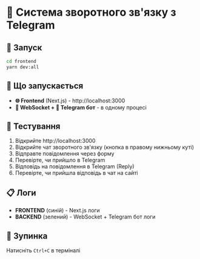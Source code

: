 # 💬 Система зворотного зв'язку з Telegram

## 🚀 Запуск

```bash
cd frontend
yarn dev:all
```

## 🎯 Що запускається

- **🌐 Frontend** (Next.js) - http://localhost:3000
- **📡 WebSocket + 🤖 Telegram бот** - в одному процесі

## 🧪 Тестування

1. Відкрийте http://localhost:3000
2. Відкрийте чат зворотного зв'язку (кнопка в правому нижньому куті)
3. Відправте повідомлення через форму
4. Перевірте, чи прийшло в Telegram
5. Відповідь на повідомлення в Telegram (Reply)
6. Перевірте, чи прийшла відповідь в чат на сайті

## 📋 Логи

- **FRONTEND** (синій) - Next.js логи
- **BACKEND** (зелений) - WebSocket + Telegram бот логи

## 🛑 Зупинка

Натисніть `Ctrl+C` в терміналі
